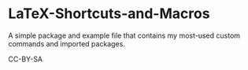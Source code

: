 # LaTeX-Shortcuts-and-Macros
A simple package and example file that contains my most-used custom commands and imported packages.

CC-BY-SA
